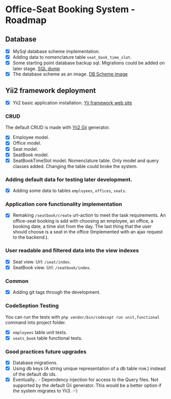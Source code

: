 # Office-Seat Booking System - Roadmap

## Database

- [x] MySql database scheme implementation.
- [x] Adding data to nomenclature table `seat_book_time_slot`.
- [x] Some starting point database backup sql. Migrations could be added on later stage.
	[SQL dump](https://github.com/koredalin/Office-Seat-Booking-System/blob/master/common/db_backups/office_booking_8X2021.sql)
- [x] The database scheme as an image.
	[DB Scheme image](https://github.com/koredalin/Office-Seat-Booking-System/blob/master/common/db_backups/DB_Scheme_8X2021.png)

## Yii2 framework deployment

- [x] Yii2 basic application installation.
	[Yii framework web site](https://www.yiiframework.com/)

### CRUD

The default CRUD is made with [Yii2 Gii](https://www.yiiframework.com/doc/guide/2.0/en/start-gii) generator.

- [x] Employee model.
- [x] Office model.
- [x] Seat model.
- [x] SeatBook model.
- [x] SeatBookTimeSlot model. Nomenclature table. Only model and query classes added. Changing the table could broke the system.

### Adding default data for testing later development.

- [x] Adding some data to tables `employees`, `offices`, `seats`.

### Application core functionality implementation

- [x] Remaking `/seatbook/create` url-action to meet the task requirements.
	An office-seat booking is add with choosing an employee, an office, a booking date, a time slot from the day. The last thing that the user should choose is a seat in the office (Implemented with an ajax request to the backend.).

### User readable and filtered data into the view indexes

- [x] Seat view. Url: `/seat/index`.
- [x] SeatBook view. Url: `/seatbook/index`.

### Common

- [x] Adding git tags through the development.

### CodeSeption Testing

You can run the tests with `php vendor/bin/codecept run unit,functional` command into project folder.

- [x] `employees` table unit tests.
- [x] `seats_book` table functional tests.

### Good practices future upgrades

- [x] Database migrations.
- [x] Using db keys (A string unique representation of a db table row.) instead of the default db ids.
- [x] Eventually.. - Dependency injection for access to the Query files. Not supported by the default Gii generator. This would be a better option if the system migrates to Yii3. :-)